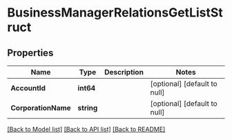 # BusinessManagerRelationsGetListStruct

## Properties
Name | Type | Description | Notes
------------ | ------------- | ------------- | -------------
**AccountId** | **int64** |  | [optional] [default to null]
**CorporationName** | **string** |  | [optional] [default to null]

[[Back to Model list]](../README.md#documentation-for-models) [[Back to API list]](../README.md#documentation-for-api-endpoints) [[Back to README]](../README.md)


